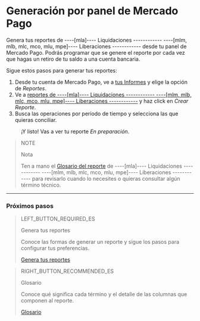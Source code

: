 
# Generación por panel de Mercado Pago

Genera tus reportes de ----[mla]---- Liquidaciones ------------ ----[mlm, mlb, mlc, mco, mlu, mpe]---- Liberaciones ------------ desde tu panel de Mercado Pago. Podrás programar que se genere el reporte por cada vez que hagas un retiro de tu saldo a una cuenta bancaria.

Sigue estos pasos para generar tus reportes:

1. Desde tu cuenta de Mercado Pago, ve a [tus Informes](https://www.mercadopago.com.ar/balance/reports) y elige la opción de *Reportes*.
1. Ve a [reportes de ----[mla]---- Liquidaciones ------------ ----[mlm, mlb, mlc, mco, mlu, mpe]---- Liberaciones ------------](https://www.mercadopago.com.ar/balance/reports/release) y haz click en *Crear Reporte*.
1. Busca las operaciones por período de tiempo y selecciona las que quieras conciliar.

<span style="margin-left:40px">¡Y listo! Vas a ver tu reporte *En preparación*.</span>


> NOTE
>
> Nota
>
> Ten a mano el [Glosario del reporte](https://www.mercadopago[FAKER][URL][DOMAIN]/developers/es/guides/manage-account/reports/released-money/glossary) de ----[mla]---- Liquidaciones ------------ ----[mlm, mlb, mlc, mco, mlu, mpe]---- Liberaciones ------------ para revisarlo cuando lo necesites o quieras consultar algún término técnico.

<hr/>

### Próximos pasos

> LEFT_BUTTON_REQUIRED_ES
>
> Genera tus reportes
>
> Conoce las formas de generar un reporte y sigue los pasos para configurar tus preferencias.
>
> [Genera tus reportes](https://www.mercadopago[FAKER][URL][DOMAIN]/developers/es/guides/manage-account/reports/released-money/generate)

> RIGHT_BUTTON_RECOMMENDED_ES
>
> Glosario
>
> Conoce qué significa cada término y el detalle de las columnas que componen al reporte.
>
> [Glosario](https://www.mercadopago[FAKER][URL][DOMAIN]/developers/es/guides/manage-account/reports/released-money/glossary)
